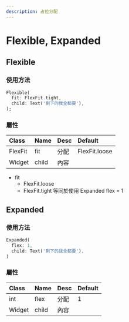 ```yaml
---
description: 占位分配
---
```


# Flexible, Expanded

## Flexible

### 使用方法

```dart
Flexible(
  fit: FlexFit.tight,
  child: Text('剩下的我全都要'),
);
```

### 屬性

| Class | Name | Desc | Default |
| :--- | :--- | :--- | :--- |
| FlexFit | fit | 分配 | FlexFit.loose |
| Widget | child | 內容 |  |

* fit
  * FlexFit.loose
  * FlexFit.tight 等同於使用 Expanded flex = 1

## Expanded

### 使用方法

```dart
Expanded(
  flex: 1,
  child: Text('剩下的我全都要'),
)
```

###  屬性

| Class | Name | Desc | Default |
| :--- | :--- | :--- | :--- |
| int | flex | 分配 | 1 |
| Widget | child | 內容 |  |



